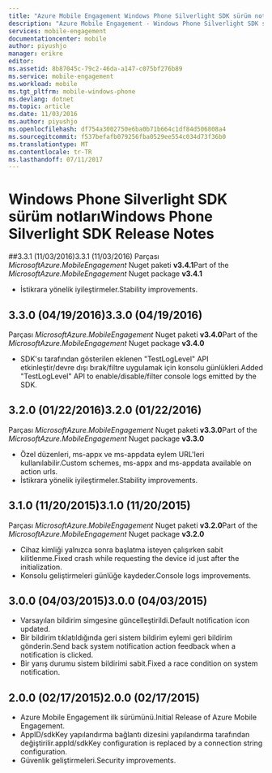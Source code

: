 ```yaml
---
title: "Azure Mobile Engagement Windows Phone Silverlight SDK sürüm notları | Microsoft Docs"
description: "Azure Mobile Engagement - Windows Phone Silverlight SDK sürüm notları"
services: mobile-engagement
documentationcenter: mobile
author: piyushjo
manager: erikre
editor: 
ms.assetid: 8b87045c-79c2-46da-a147-c075bf276b89
ms.service: mobile-engagement
ms.workload: mobile
ms.tgt_pltfrm: mobile-windows-phone
ms.devlang: dotnet
ms.topic: article
ms.date: 11/03/2016
ms.author: piyushjo
ms.openlocfilehash: df754a3002750e6ba0b71b664c1df84d506808a4
ms.sourcegitcommit: f537befafb079256fba0529ee554c034d73f36b0
ms.translationtype: MT
ms.contentlocale: tr-TR
ms.lasthandoff: 07/11/2017
---
```

# <a name="windows-phone-silverlight-sdk-release-notes"></a><span data-ttu-id="4519b-103">Windows Phone Silverlight SDK sürüm notları</span><span class="sxs-lookup"><span data-stu-id="4519b-103">Windows Phone Silverlight SDK Release Notes</span></span>
##<a name="331-11032016"></a><span data-ttu-id="4519b-104">3.3.1 (11/03/2016)</span><span class="sxs-lookup"><span data-stu-id="4519b-104">3.3.1 (11/03/2016)</span></span>
<span data-ttu-id="4519b-105">Parçası *MicrosoftAzure.MobileEngagement* Nuget paketi **v3.4.1**</span><span class="sxs-lookup"><span data-stu-id="4519b-105">Part of the *MicrosoftAzure.MobileEngagement* Nuget package **v3.4.1**</span></span>

* <span data-ttu-id="4519b-106">İstikrara yönelik iyileştirmeler.</span><span class="sxs-lookup"><span data-stu-id="4519b-106">Stability improvements.</span></span>

## <a name="330-04192016"></a><span data-ttu-id="4519b-107">3.3.0 (04/19/2016)</span><span class="sxs-lookup"><span data-stu-id="4519b-107">3.3.0 (04/19/2016)</span></span>
<span data-ttu-id="4519b-108">Parçası *MicrosoftAzure.MobileEngagement* Nuget paketi **v3.4.0**</span><span class="sxs-lookup"><span data-stu-id="4519b-108">Part of the *MicrosoftAzure.MobileEngagement* Nuget package **v3.4.0**</span></span>

* <span data-ttu-id="4519b-109">SDK'sı tarafından gösterilen eklenen "TestLogLevel" API etkinleştir/devre dışı bırak/filtre uygulamak için konsolu günlükleri.</span><span class="sxs-lookup"><span data-stu-id="4519b-109">Added "TestLogLevel" API to enable/disable/filter console logs emitted by the SDK.</span></span>

## <a name="320-01222016"></a><span data-ttu-id="4519b-110">3.2.0 (01/22/2016)</span><span class="sxs-lookup"><span data-stu-id="4519b-110">3.2.0 (01/22/2016)</span></span>
<span data-ttu-id="4519b-111">Parçası *MicrosoftAzure.MobileEngagement* Nuget paketi **v3.3.0**</span><span class="sxs-lookup"><span data-stu-id="4519b-111">Part of the *MicrosoftAzure.MobileEngagement* Nuget package **v3.3.0**</span></span>

* <span data-ttu-id="4519b-112">Özel düzenleri, ms-appx ve ms-appdata eylem URL'leri kullanılabilir.</span><span class="sxs-lookup"><span data-stu-id="4519b-112">Custom schemes, ms-appx and ms-appdata available on action urls.</span></span>
* <span data-ttu-id="4519b-113">İstikrara yönelik iyileştirmeler.</span><span class="sxs-lookup"><span data-stu-id="4519b-113">Stability improvements.</span></span>

## <a name="310-11202015"></a><span data-ttu-id="4519b-114">3.1.0 (11/20/2015)</span><span class="sxs-lookup"><span data-stu-id="4519b-114">3.1.0 (11/20/2015)</span></span>
<span data-ttu-id="4519b-115">Parçası *MicrosoftAzure.MobileEngagement* Nuget paketi **v3.2.0**</span><span class="sxs-lookup"><span data-stu-id="4519b-115">Part of the *MicrosoftAzure.MobileEngagement* Nuget package **v3.2.0**</span></span>

* <span data-ttu-id="4519b-116">Cihaz kimliği yalnızca sonra başlatma isteyen çalışırken sabit kilitlenme.</span><span class="sxs-lookup"><span data-stu-id="4519b-116">Fixed crash while requesting the device id just after the initialization.</span></span>
* <span data-ttu-id="4519b-117">Konsolu geliştirmeleri günlüğe kaydeder.</span><span class="sxs-lookup"><span data-stu-id="4519b-117">Console logs improvements.</span></span>

## <a name="300-04032015"></a><span data-ttu-id="4519b-118">3.0.0 (04/03/2015)</span><span class="sxs-lookup"><span data-stu-id="4519b-118">3.0.0 (04/03/2015)</span></span>
* <span data-ttu-id="4519b-119">Varsayılan bildirim simgesine güncelleştirildi.</span><span class="sxs-lookup"><span data-stu-id="4519b-119">Default notification icon updated.</span></span>
* <span data-ttu-id="4519b-120">Bir bildirim tıklatıldığında geri sistem bildirim eylemi geri bildirim gönderin.</span><span class="sxs-lookup"><span data-stu-id="4519b-120">Send back system notification action feedback when a notification is clicked.</span></span>
* <span data-ttu-id="4519b-121">Bir yarış durumu sistem bildirimi sabit.</span><span class="sxs-lookup"><span data-stu-id="4519b-121">Fixed a race condition on system notification.</span></span>

## <a name="200-02172015"></a><span data-ttu-id="4519b-122">2.0.0 (02/17/2015)</span><span class="sxs-lookup"><span data-stu-id="4519b-122">2.0.0 (02/17/2015)</span></span>
* <span data-ttu-id="4519b-123">Azure Mobile Engagement ilk sürümünü.</span><span class="sxs-lookup"><span data-stu-id="4519b-123">Initial Release of Azure Mobile Engagement.</span></span>
* <span data-ttu-id="4519b-124">AppID/sdkKey yapılandırma bağlantı dizesini yapılandırma tarafından değiştirilir.</span><span class="sxs-lookup"><span data-stu-id="4519b-124">appId/sdkKey configuration is replaced by a connection string configuration.</span></span>
* <span data-ttu-id="4519b-125">Güvenlik geliştirmeleri.</span><span class="sxs-lookup"><span data-stu-id="4519b-125">Security improvements.</span></span>

